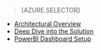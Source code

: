 > [AZURE.SELECTOR]
- [Architectural Overview](../articles/cortana-analytics-playbook-vehicle-telemetry.md)
- [Deep Dive into the Solution](../articles/cortana-analytics-playbook-vehicle-telemetry-deep-dive.md)
- [PowerBI Dashboard Setup](../articles/machine-learning/cortana-analytics-playbook-vehicle-telemetry-powerbi.md)







